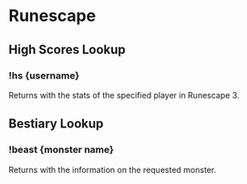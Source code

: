# Runescape

## High Scores Lookup

### **!hs {username}**

Returns with the stats of the specified player in Runescape 3.

## Bestiary Lookup

### **!beast {monster name}**

Returns with the information on the requested monster.

